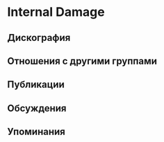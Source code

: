 # Internal Damage



## Дискография


## Отношения с другими группами


## Публикации


## Обсуждения


## Упоминания

